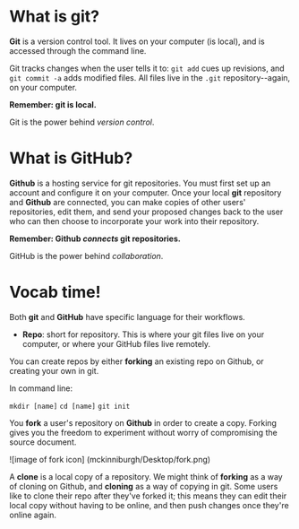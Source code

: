 
# What is git? 

**Git** is a version control tool. It lives on your computer (is local), and is accessed through the command line. 

Git tracks changes when the user tells it to: `git add` cues up revisions, and `git commit -a` adds modified files. All files live in the `.git` repository--again, on your computer.

**Remember: git is local.**

Git is the power behind *version control*.

# What is GitHub?

**Github** is a hosting service for git repositories. You must first set up an account and configure it on your computer. Once your local **git** repository and **Github** are connected, you can make copies of other users' repositories, edit them, and send your proposed changes back to the user who can then choose to incorporate your work into their repository. 

**Remember: Github _connects_ git repositories.**

GitHub is the power behind *collaboration*.

# Vocab time!

Both **git** and **GitHub** have specific language for their workflows. 

* **Repo**: short for repository. This is where your git files live on your computer, or where your GitHub files live remotely.

You can create repos by either **forking** an existing repo on Github, or creating your own in git.

In command line:

`mkdir [name]`
`cd [name]`
`git init`

You **fork** a user's repository on **Github** in order to create a copy. Forking gives you the freedom to experiment without worry of compromising the source document.

![image of fork icon] (mckinniburgh/Desktop/fork.png)

A **clone** is a local copy of a repository. We might think of **forking** as a way of cloning on Github, and **cloning** as a way of copying in git. Some users like to clone their repo after they've forked it; this means they can edit their local copy without having to be online, and then push changes once they're online again.


